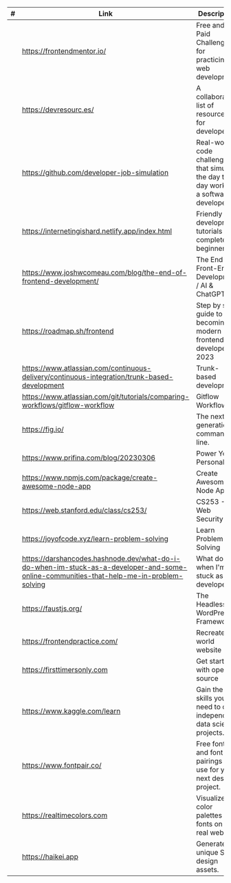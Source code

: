 <!-- prettier-ignore -->
|#| Link | Description |
|------|-------------|-------------|
||https://frontendmentor.io/| Free and Paid Challenges for practicing web development|
||https://devresourc.es/|A collaborative list of resources for developers|
||https://github.com/developer-job-simulation|Real-world code challenges that simulate the day to day work of a software developer.|
||https://internetingishard.netlify.app/index.html| Friendly web development tutorials for complete beginners|
||https://www.joshwcomeau.com/blog/the-end-of-frontend-development/|The End of Front-End Development / AI & ChatGPT|
||https://roadmap.sh/frontend|Step by step guide to becoming a modern frontend developer in 2023|
||https://www.atlassian.com/continuous-delivery/continuous-integration/trunk-based-development|Trunk-based development|
||https://www.atlassian.com/git/tutorials/comparing-workflows/gitflow-workflow|Gitflow Workflow|
||https://fig.io/|The next-generation command line.|
||https://www.prifina.com/blog/20230306|Power Your Personal AI|
||https://www.npmjs.com/package/create-awesome-node-app|Create Awesome Node App|
||https://web.stanford.edu/class/cs253/|CS253 - Web Security|
||https://joyofcode.xyz/learn-problem-solving|Learn Problem Solving|
||https://darshancodes.hashnode.dev/what-do-i-do-when-im-stuck-as-a-developer-and-some-online-communities-that-help-me-in-problem-solving|What do I do when I'm stuck as a developer?|
||https://faustjs.org/|The Headless WordPress Framework|
||https://frontendpractice.com/| Recreate real world website|
||https://firsttimersonly.com| Get started with open source|
||https://www.kaggle.com/learn|Gain the skills you need to do independent data science projects.|
||https://www.fontpair.co/|Free fonts and font pairings to use for your next design project.|
||https://realtimecolors.com|Visualize color palettes and fonts on a real website.|
||https://haikei.app|Generate unique SVG design assets.|
